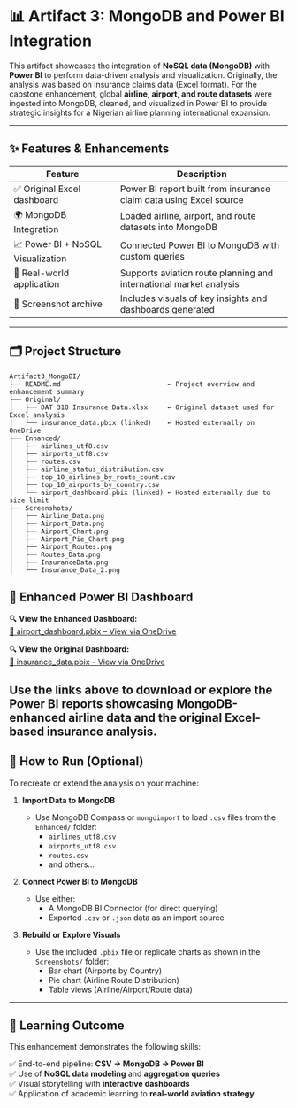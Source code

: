 # 📊 Artifact 3: MongoDB and Power BI Integration

This artifact showcases the integration of **NoSQL data (MongoDB)** with **Power BI** to perform data-driven analysis and visualization. Originally, the analysis was based on insurance claims data (Excel format). For the capstone enhancement, global **airline, airport, and route datasets** were ingested into MongoDB, cleaned, and visualized in Power BI to provide strategic insights for a Nigerian airline planning international expansion.

---

## ✨ Features & Enhancements

| Feature                            | Description                                                                 |
|------------------------------------|-----------------------------------------------------------------------------|
| ✅ Original Excel dashboard         | Power BI report built from insurance claim data using Excel source         |
| 🌍 MongoDB Integration              | Loaded airline, airport, and route datasets into MongoDB                   |
| 📈 Power BI + NoSQL Visualization  | Connected Power BI to MongoDB with custom queries                          |
| 🔄 Real-world application           | Supports aviation route planning and international market analysis         |
| 📸 Screenshot archive               | Includes visuals of key insights and dashboards generated                  |

---

## 🗂️ Project Structure

```plaintext
Artifact3_MongoBI/
├── README.md                           ← Project overview and enhancement summary
├── Original/
│   ├── DAT 310 Insurance Data.xlsx     ← Original dataset used for Excel analysis
│   └── insurance_data.pbix (linked)    ← Hosted externally on OneDrive
├── Enhanced/
│   ├── airlines_utf8.csv
│   ├── airports_utf8.csv
│   ├── routes.csv
│   ├── airline_status_distribution.csv
│   ├── top_10_airlines_by_route_count.csv
│   ├── top_10_airports_by_country.csv
│   └── airport_dashboard.pbix (linked) ← Hosted externally due to size limit
├── Screenshots/
│   ├── Airline_Data.png
│   ├── Airport_Data.png
│   ├── Airport_Chart.png
│   ├── Airport_Pie_Chart.png
│   ├── Airport_Routes.png
│   ├── Routes_Data.png
│   ├── InsuranceData.png
│   └── Insurance_Data_2.png

```

## 🔗 Enhanced Power BI Dashboard

🔍 **View the Enhanced Dashboard:**  
[📂 airport_dashboard.pbix – View via OneDrive](https://1drv.ms/u/c/c7d4b73524dc22bd/EX35aPyhtwtMsA1OSL2cqgMBuLdhZcWCpVYl9otxVbcQCw?e=45Evfs)  

🔍 **View the Original Dashboard:**  
[📂 insurance_data.pbix – View via OneDrive](https://1drv.ms/u/c/c7d4b73524dc22bd/EfvyX4O19u9OuOeMuBXLLiUBM_caU0pQJ-4Pf8MwKkVNUg?e=trbZlE)

Use the links above to download or explore the Power BI reports showcasing MongoDB-enhanced airline data and the original Excel-based insurance analysis.
---

## 🚀 How to Run (Optional)

To recreate or extend the analysis on your machine:

1. **Import Data to MongoDB**
   - Use MongoDB Compass or `mongoimport` to load `.csv` files from the `Enhanced/` folder:
     - `airlines_utf8.csv`
     - `airports_utf8.csv`
     - `routes.csv`
     - and others…

2. **Connect Power BI to MongoDB**
   - Use either:
     - A MongoDB BI Connector (for direct querying)
     - Exported `.csv` or `.json` data as an import source

3. **Rebuild or Explore Visuals**
   - Use the included `.pbix` file or replicate charts as shown in the `Screenshots/` folder:
     - Bar chart (Airports by Country)
     - Pie chart (Airline Route Distribution)
     - Table views (Airline/Airport/Route data)

---

## 🧠 Learning Outcome

This enhancement demonstrates the following skills:

✅ End-to-end pipeline: **CSV → MongoDB → Power BI**  
✅ Use of **NoSQL data modeling** and **aggregation queries**  
✅ Visual storytelling with **interactive dashboards**  
✅ Application of academic learning to **real-world aviation strategy**
